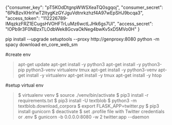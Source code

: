 

{"consumer_key": "pT5KOdDtgnpWWSXeaTQ0sgqoj",
"consumer_secret": "6PkBzvXHnYwT2ItygKzGYJguVdtnrkzhzf4A97wEpSHJ9bcqa3",
"access_token": "112226789-IMqzkzFRZ1ECugsHVOHFTrLuMz6wctLJHk6gs7Ul",
"access_secret": "lOPb9r3F0NBzxTLOdbWek8GcvaOkNeg4bwKv5xD5MVo0H"
}

pip install --upgrade setuptools --proxy http://genproxy:8080
python -m spacy download en_core_web_sm

#create env
>apt-get update
>apt-get install -y python3
>apt-get install -y python3-pip python3-venv virtualenv tmux
>apt-get install -y python3-venv
>apt-get install -y virtualenv
>apt-get install -y tmux
>apt-get install -y htop


#setup virtual env
>$ virtualenv venv
>$ source ./venv/bin/activate
>$ pip3 install -r requirements.txt
>$ pip3 install -U textblob
>$ python3 -m textblob.download_corpora
>$ export FLASK_APP=twitter.py
>$ pip3 install gunicorn
>$ deactivate
>$ set .profile file with Twitter credentials or .env
>$ gunicorn -b 0.0.0.0:8080 -w 2 twitter:app --daemon
